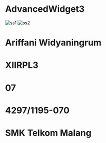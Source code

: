 # AdvancedWidget3
![ss1](https://cloud.githubusercontent.com/assets/22878029/20062480/7bbcd24a-a536-11e6-81d3-a8487e8604f1.png)
![ss2](https://cloud.githubusercontent.com/assets/22878029/20062476/7bafbca4-a536-11e6-8720-390789924f26.png)
# Ariffani Widyaningrum
# XIIRPL3
# 07
# 4297/1195-070
# SMK Telkom Malang
